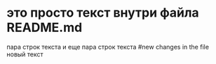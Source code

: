 # это просто текст внутри файла README.md
пара строк текста
и еще пара строк текста
#new changes in the file
новый текст
